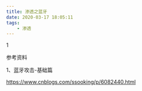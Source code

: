 ```yaml
---
title: 渗透之蓝牙
date: 2020-03-17 18:05:11
tags:
	- 渗透
---
```


1



参考资料

1、蓝牙攻击-基础篇

https://www.cnblogs.com/ssooking/p/6082440.html

